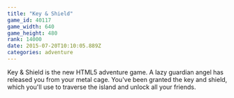 ```yaml
---
title: "Key & Shield"
game_id: 40117
game_width: 640
game_height: 480
rank: 14000
date: 2015-07-20T10:10:05.889Z
categories: adventure
---
```

Key & Shield is the new HTML5 adventure game. A lazy guardian angel has released you from your metal cage. You've been granted the key and shield, which you'll use to traverse the island and unlock all your friends.